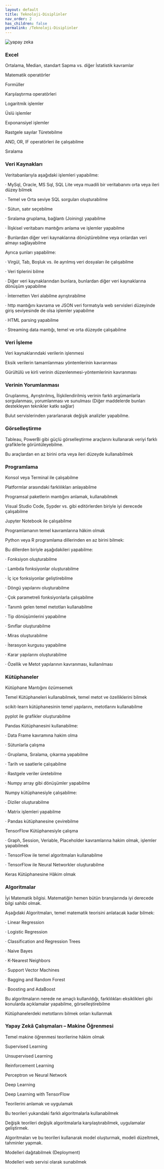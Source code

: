 ```yaml
---
layout: default
title: Teknoloji-Disiplinler
nav_order: 2
has_children: false
permalink: /Teknoloji-Disiplinler
---
```


![yapay zeka](/yapayzeka/resimler/YZInfoGrafik.png)

### Excel

Ortalama, Median, standart Sapma vs. diğer İstatistik kavramlar

Matematik operatörler

Formüller

Karşılaştırma operatörleri

Logaritmik işlemler

Üslü işlemler

Exponansiyel işlemler

Rastgele sayılar Türetebilme

AND, OR, IF operatörleri ile çalışabilme

Sıralama

### Veri Kaynakları

Veritabanlarıyla aşağıdaki işlemleri yapabilme:

· MySql, Oracle, MS Sql, SQL Lite veya muadili bir veritabanını orta veya ileri düzey bilmek

· Temel ve Orta seviye SQL sorguları oluşturabilme

· Sütun, satır seçebilme

· Sıralama gruplama, bağlantı (Joining) yapabilme

· İlişkisel veritabanı mantığını anlama ve işlemler yapabilme

· Bunlardan diğer veri kaynaklarına dönüştürebilme veya onlardan veri almayı sağlayabilme

Ayrıca şunları yapabilme:

· Virgül, Tab, Boşluk vs. ile ayrılmış veri dosyaları ile çalışabilme

· Veri tiplerini bilme

· Diğer veri kaynaklarından bunlara, bunlardan diğer veri kaynaklarına dönüşüm yapabilme

· İnternetten Veri alabilme ayrıştırabilme

· http mantığını kavrama ve JSON veri formatıyla web servisleri düzeyinde giriş seviyesinde de olsa işlemler yapabilme

· HTML parsing yapabilme

· Streaming data mantığı, temel ve orta düzeyde çalışabilme

### Veri İşleme

Veri kaynaklarındaki verilerin işlenmesi

Eksik verilerin tamamlanması yöntemlerinin kavranması

Gürültülü ve kirli verinin düzenlenmesi-yöntemlerinin kavranması

### Verinin Yorumlanması

Gruplanmış, Ayrıştırılmış, İlişkilendirilmiş verinin farklı argümanlarla sorgulanması, yorumlanması ve sunulması (Diğer maddelerde bunları destekleyen teknikler katkı sağlar)

Bulut servislerinden yararlanarak değişik analizler yapabilme.

### Görselleştirme

Tableau, PowerBi gibi güçlü görselleştirme araçlarını kullanarak veriyi farklı grafiklerle görüntüleyebilme.

Bu araçlardan en az birini orta veya ileri düzeyde kullanabilmek

### Programlama

Konsol veya Terminal ile çalışabilme

Platformlar arasındaki farklılıkları anlayabilme

Programsal paketlerin mantığını anlamak, kullanabilmek

Visual Studio Code, Sypder vs. gibi editörlerden biriyle iyi derecede çalışabilme

Jupyter Notebook ile çalışabilme

Programlamanın temel kavramlarına hâkim olmak

Python veya R programlama dillerinden en az birini bilmek:

Bu dillerden biriyle aşağıdakileri yapabilme:

· Fonksiyon oluşturabilme

· Lambda fonksiyonlar oluşturabilme

· İç içe fonksiyonlar geliştirebilme

· Döngü yapılarını oluşturabilme

· Çok parametreli fonksiyonlarla çalışabilme

· Tanımlı gelen temel metotları kullanabilme

· Tip dönüşümlerini yapabilme

· Sınıflar oluşturabilme

· Miras oluşturabilme

· İterasyon kurgusu yapabilme

· Karar yapılarını oluşturabilme

· Özellik ve Metot yapılarının kavranması, kullanılması

### Kütüphaneler

Kütüphane Mantığını özümsemek

Temel Kütüphaneleri kullanabilmek, temel metot ve özelliklerini bilmek

scikit-learn kütüphanesinin temel yapılarını, metotlarını kullanabilme

pyplot ile grafikler oluşturabilme

Pandas Kütüphanesini kullanabilme:

· Data Frame kavramına hakim olma

· Sütunlarla çalışma

· Gruplama, Sıralama, çıkarma yapabilme

· Tarih ve saatlerle çalışabilme

· Rastgele veriler üretebilme

· Numpy array gibi dönüşümler yapabilme

Numpy kütüphanesiyle çalışabilme:

· Diziler oluşturabilme

· Matrix işlemleri yapabilme

· Pandas kütüphanesine çevirebilme

TensorFlow Kütüphanesiyle çalışma

· Graph, Session, Veriable, Placeholder kavramlarına hakim olmak, işlemler yapabilmek

· TensorFlow ile temel algoritmaları kullanabilme

· TensorFlow ile Neural Networkler oluşturabilme

Keras Kütüphanesine Hâkim olmak

### Algoritmalar

İyi Matematik bilgisi. Matematiğin hemen bütün branşlarında iyi derecede bilgi sahibi olmak.

Aşağıdaki Algoritmaları, temel matematik teorisini anlatacak kadar bilmek:

· Linear Regression

· Logistic Regression

· Classification and Regression Trees

· Naive Bayes

· K-Nearest Neighbors

· Support Vector Machines

· Bagging and Random Forest

· Boosting and AdaBoost

Bu algoritmaların nerede ne amaçlı kullanıldığı, farklılıkları eksiklikleri gibi konularda açıklamalar yapabilme, görselleştirebilme

Kütüphanelerdeki metotlarını bilmek onları kullanmak

### Yapay Zekâ Çalışmaları – Makine Öğrenmesi

Temel makine öğrenmesi teorilerine hâkim olmak

Supervised Learning

Unsupervised Learning

Reinforcement Learning

Perceptron ve Neural Network

Deep Learning

Deep Learning with TensorFlow

Teorilerini anlamak ve uygulamak

Bu teorileri yukarıdaki farklı algoritmalarla kullanabilmek

Değişik teorileri değişik algoritmalarla karşılaştırabilmek, uygulamalar geliştirmek.

Algoritmaları ve bu teorileri kullanarak model oluşturmak, modeli düzeltmek, tahminler yapmak.

Modelleri dağıtabilmek (Deployment)

Modelleri web servisi olarak sunabilmek
